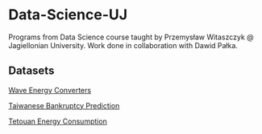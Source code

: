 # Data-Science-UJ
Programs from Data Science course taught by Przemysław Witaszczyk @ Jagiellonian University.
Work done in collaboration with Dawid Pałka.


## Datasets

[Wave Energy Converters](https://archive.ics.uci.edu/dataset/494/wave+energy+converters)

[Taiwanese Bankruptcy Prediction](https://archive.ics.uci.edu/dataset/572/taiwanese+bankruptcy+prediction)

[Tetouan Energy Consumption](https://archive.ics.uci.edu/dataset/849/power+consumption+of+tetouan+city)
 



